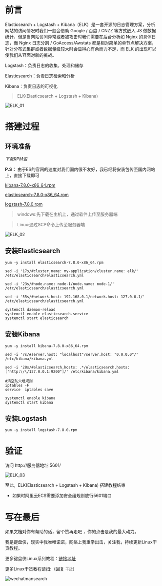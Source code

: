 # 前言

Elasticsearch + Logstash + Kibana（ELK）是一套开源的日志管理方案，分析网站的访问情况时我们一般会借助 Google / 百度 / CNZZ 等方式嵌入 JS 做数据统计，但是当网站访问异常或者被攻击时我们需要在后台分析如 Nginx 的具体日志，而 Nginx 日志分割 / GoAccess/Awstats 都是相对简单的单节点解决方案，针对分布式集群或者数据量级较大时会显得心有余而力不足，而 ELK 的出现可以使我们从容面对新的挑战。

Logstash：负责日志的收集，处理和储存

Elasticsearch：负责日志检索和分析

Kibana：负责日志的可视化

>ELK(Elasticsearch + Logstash + Kibana)

![ELK_01](https://ylighgh.gitee.io/blogparkcdn/images/ELK_01.png)

# 搭建过程

## 环境准备

*下载RPM包*

**P.S：** 由于ES的官网的速度对我们国内很不友好，我已经将安装包传至国内网站上，直接下载即可

[kibana-7.8.0-x86_64.rpm](https://download.csdn.net/download/ylighgh/12540844)

[elasticsearch-7.8.0-x86_64.rpm](https://download.csdn.net/download/ylighgh/12540839)

[logstash-7.8.0.rpm](https://download.csdn.net/download/ylighgh/12540832)

>windows:先下载在主机上，通过软件上传至服务器端

>Linux:通过SCP命令上传至服务器端

![ELK_02](https://ylighgh.gitee.io/blogparkcdn/images/ELK_02.png)

## 安装Elasticsearch

```
yum -y install elasticsearch-7.8.0-x86_64.rpm

sed -i '17s/#cluster.name: my-application/cluster.name: elk/' /etc/elasticsearch/elasticsearch.yml

sed -i '23s/#node.name: node-1/node.name: node-1/' /etc/elasticsearch/elasticsearch.yml

sed -i '55s/#network.host: 192.168.0.1/network.host: 127.0.0.1/' /etc/elasticsearch/elasticsearch.yml

systemctl daemon-reload
systemctl enable elasticsearch.service
systemctl start elasticsearch

```
## 安装Kibana

```
yum -y install kibana-7.8.0-x86_64.rpm

sed -i '7s/#server.host: "localhost"/server.host: "0.0.0.0"/' /etc/kibana/kibana.yml

sed -i '28s/#elasticsearch.hosts: .*/elasticsearch.hosts: ["http:\/\/127.0.0.1:9200"]/' /etc/kibana/kibana.yml

#清空防火墙规则
iptables -F 
service  iptables save

systemctl enable kibana
systemctl start kibana

```

## 安装Logstash

```
yum -y install logstash-7.8.0.rpm 
```

# 验证

访问 http://服务器地址:5601/

![ELK_03](https://ylighgh.gitee.io/blogparkcdn/images/ELK_03.png)

至此，ELK(Elasticsearch + Logstash + Kibana) 搭建教程结束

- 如果时阿里云ECS需要添加安全组规则放行5601端口

# 写在最后

如果文档对你有帮助的话，留个赞再走吧 ，你的点击是我的最大动力。

我是键盘侠，现实中我唯唯诺诺，网络上我重拳出击，关注我，持续更新Linux干货教程。

更多键盘侠Linux系列教程：[链接地址](https://www.cnblogs.com/MrKeyboard/category/1786086.html)

更多Linux干货教程请扫:（回复 `干货`）

![wechatmansearch](https://ylighgh.gitee.io/blogparkcdn/images/wechatmansearch.jpg)